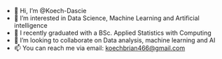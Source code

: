 - 👋 Hi, I’m @Koech-Dascie
- 👀 I’m interested in Data Science, Machine Learning and Artificial intelligence 
- 🌱 I recently graduated with a BSc. Applied Statistics with Computing
- 💞️ I’m looking to collaborate on Data analysis, machine learning and AI
- 📫 You can reach me via email: koechbrian466@gmail.com 

<!---
Koech-Dascie/Koech-Dascie is a ✨ special ✨ repository because its `README.md` (this file) appears on your GitHub profile.
You can click the Preview link to take a look at your changes.
--->
